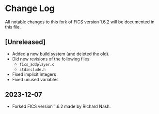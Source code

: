 # Change Log #

All notable changes to this fork of FICS version 1.6.2 will be
documented in this file.

## [Unreleased] ##
- Added a new build system (and deleted the old).
- Did new revisions of the following files:
  - `fics_addplayer.c`
  - `stdinclude.h`
- Fixed implicit integers
- Fixed unused variables

## 2023-12-07 ##
- Forked FICS version 1.6.2 made by Richard Nash.
